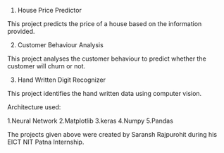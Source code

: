 1. House Price Predictor

This project predicts the price of a house based on the information provided.

2. Customer Behaviour Analysis

This project analyses the customer behaviour to predict whether the customer will churn or not.

3. Hand Written Digit Recognizer 

This project identifies the hand written data using computer vision.

Architecture used:

1.Neural Network
2.Matplotlib
3.keras
4.Numpy
5.Pandas

The projects given above were created by Saransh Rajpurohit during his EICT NIT Patna Internship.
